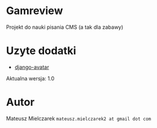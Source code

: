 Gamreview
===
Projekt do nauki pisania CMS (a tak dla zabawy)

Uzyte dodatki
===
* [django-avatar](https://github.com/grantmcconnaughey/django-avatar)

Aktualna wersja: 1.0

Autor
===
Mateusz Mielczarek
`mateusz.mielczarek2 at gmail dot com`